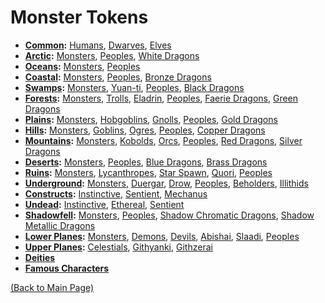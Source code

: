 # Monster Tokens

- **[Common](common#common-monster-tokens):** [Humans](https://github.com/acodcha/DnD5e/tree/main/tokens/monsters/common/humans), [Dwarves](https://github.com/acodcha/DnD5e/tree/main/tokens/monsters/common/dwarves), [Elves](https://github.com/acodcha/DnD5e/tree/main/tokens/monsters/common/elves)
- **[Arctic](arctic#arctic-monster-tokens):** [Monsters](https://github.com/acodcha/DnD5e/tree/main/tokens/monsters/arctic/monsters), [Peoples](https://github.com/acodcha/DnD5e/tree/main/tokens/monsters/arctic/peoples), [White Dragons](https://github.com/acodcha/DnD5e/tree/main/tokens/monsters/arctic/dragons_white)
- **[Oceans](oceans#oceans-monster-tokens):** [Monsters](https://github.com/acodcha/DnD5e/tree/main/tokens/monsters/oceans/monsters), [Peoples](https://github.com/acodcha/DnD5e/tree/main/tokens/monsters/oceans/peoples)
- **[Coastal](coastal#coastal-monster-tokens):** [Monsters](https://github.com/acodcha/DnD5e/tree/main/tokens/monsters/coastal/monsters), [Peoples](https://github.com/acodcha/DnD5e/tree/main/tokens/monsters/coastal/peoples), [Bronze Dragons](https://github.com/acodcha/DnD5e/tree/main/tokens/monsters/coastal/dragons_bronze)
- **[Swamps](swamps#swamps-monster-tokens):** [Monsters](https://github.com/acodcha/DnD5e/tree/main/tokens/monsters/swamps/monsters), [Yuan-ti](https://github.com/acodcha/DnD5e/tree/main/tokens/monsters/swamps/yuan_ti), [Peoples](https://github.com/acodcha/DnD5e/tree/main/tokens/monsters/swamps/peoples), [Black Dragons](https://github.com/acodcha/DnD5e/tree/main/tokens/monsters/swamps/dragons_black)
- **[Forests](forests#forests-monster-tokens):** [Monsters](https://github.com/acodcha/DnD5e/tree/main/tokens/monsters/forests/monsters), [Trolls](https://github.com/acodcha/DnD5e/tree/main/tokens/monsters/forests/trolls), [Eladrin](https://github.com/acodcha/DnD5e/tree/main/tokens/monsters/forests/eladrin), [Peoples](https://github.com/acodcha/DnD5e/tree/main/tokens/monsters/forests/peoples), [Faerie Dragons](https://github.com/acodcha/DnD5e/tree/main/tokens/monsters/forests/dragons_faerie), [Green Dragons](https://github.com/acodcha/DnD5e/tree/main/tokens/monsters/forests/dragons_green)
- **[Plains](plains#plains-monster-tokens):** [Monsters](https://github.com/acodcha/DnD5e/tree/main/tokens/monsters/plains/monsters), [Hobgoblins](https://github.com/acodcha/DnD5e/tree/main/tokens/monsters/plains/hobgoblins), [Gnolls](https://github.com/acodcha/DnD5e/tree/main/tokens/monsters/plains/gnolls), [Peoples](https://github.com/acodcha/DnD5e/tree/main/tokens/monsters/plains/peoples), [Gold Dragons](https://github.com/acodcha/DnD5e/tree/main/tokens/monsters/plains/dragons_gold)
- **[Hills](hills#hills-monster-tokens):** [Monsters](https://github.com/acodcha/DnD5e/tree/main/tokens/monsters/hills/monsters), [Goblins](https://github.com/acodcha/DnD5e/tree/main/tokens/monsters/hills/goblins), [Ogres](https://github.com/acodcha/DnD5e/tree/main/tokens/monsters/hills/ogres), [Peoples](https://github.com/acodcha/DnD5e/tree/main/tokens/monsters/hills/peoples), [Copper Dragons](https://github.com/acodcha/DnD5e/tree/main/tokens/monsters/hills/dragons_copper)
- **[Mountains](mountains#mountains-monster-tokens):** [Monsters](https://github.com/acodcha/DnD5e/tree/main/tokens/monsters/mountains/monsters), [Kobolds](https://github.com/acodcha/DnD5e/tree/main/tokens/monsters/mountains/kobolds), [Orcs](https://github.com/acodcha/DnD5e/tree/main/tokens/monsters/mountains/orcs), [Peoples](https://github.com/acodcha/DnD5e/tree/main/tokens/monsters/mountains/peoples), [Red Dragons](https://github.com/acodcha/DnD5e/tree/main/tokens/monsters/mountains/dragons_red), [Silver Dragons](https://github.com/acodcha/DnD5e/tree/main/tokens/monsters/mountains/dragons_silver)
- **[Deserts](deserts#deserts-monster-tokens):** [Monsters](https://github.com/acodcha/DnD5e/tree/main/tokens/monsters/deserts/monsters), [Peoples](https://github.com/acodcha/DnD5e/tree/main/tokens/monsters/deserts/peoples), [Blue Dragons](https://github.com/acodcha/DnD5e/tree/main/tokens/monsters/deserts/dragons_blue), [Brass Dragons](https://github.com/acodcha/DnD5e/tree/main/tokens/monsters/deserts/dragons_brass)
- **[Ruins](ruins#ruins-monster-tokens):** [Monsters](https://github.com/acodcha/DnD5e/tree/main/tokens/monsters/ruins/monsters), [Lycanthropes](https://github.com/acodcha/DnD5e/tree/main/tokens/monsters/ruins/lycanthropes), [Star Spawn](https://github.com/acodcha/DnD5e/tree/main/tokens/monsters/ruins/star_spawn), [Quori](https://github.com/acodcha/DnD5e/tree/main/tokens/monsters/ruins/quori), [Peoples](https://github.com/acodcha/DnD5e/tree/main/tokens/monsters/ruins/peoples)
- **[Underground](underground#underground-monster-tokens):** [Monsters](https://github.com/acodcha/DnD5e/tree/main/tokens/monsters/underground/monsters), [Duergar](https://github.com/acodcha/DnD5e/tree/main/tokens/monsters/underground/duergar), [Drow](https://github.com/acodcha/DnD5e/tree/main/tokens/monsters/underground/drow), [Peoples](https://github.com/acodcha/DnD5e/tree/main/tokens/monsters/underground/peoples), [Beholders](https://github.com/acodcha/DnD5e/tree/main/tokens/monsters/underground/beholders), [Illithids](https://github.com/acodcha/DnD5e/tree/main/tokens/monsters/underground/illithids)
- **[Constructs](constructs#constructs-monster-tokens):** [Instinctive](https://github.com/acodcha/DnD5e/tree/main/tokens/monsters/constructs/instinctive), [Sentient](https://github.com/acodcha/DnD5e/tree/main/tokens/monsters/constructs/sentient), [Mechanus](https://github.com/acodcha/DnD5e/tree/main/tokens/monsters/constructs/mechanus)
- **[Undead](undead#undead-monster-tokens):** [Instinctive](https://github.com/acodcha/DnD5e/tree/main/tokens/monsters/undead/instinctive), [Ethereal](https://github.com/acodcha/DnD5e/tree/main/tokens/monsters/undead/ethereal), [Sentient](https://github.com/acodcha/DnD5e/tree/main/tokens/monsters/undead/sentient)
- **[Shadowfell](shadowfell#shadowfell-monster-tokens):** [Monsters](https://github.com/acodcha/DnD5e/tree/main/tokens/monsters/shadowfell/monsters), [Peoples](https://github.com/acodcha/DnD5e/tree/main/tokens/monsters/shadowfell/peoples), [Shadow Chromatic Dragons](https://github.com/acodcha/DnD5e/tree/main/tokens/monsters/shadowfell/dragons_shadow_chromatic), [Shadow Metallic Dragons](https://github.com/acodcha/DnD5e/tree/main/tokens/monsters/shadowfell/dragons_shadow_metallic)
- **[Lower Planes](lower_planes#lower-planes-monster-tokens):** [Monsters](https://github.com/acodcha/DnD5e/tree/main/tokens/monsters/lower_planes/monsters), [Demons](https://github.com/acodcha/DnD5e/tree/main/tokens/monsters/lower_planes/demons), [Devils](https://github.com/acodcha/DnD5e/tree/main/tokens/monsters/lower_planes/devils), [Abishai](https://github.com/acodcha/DnD5e/tree/main/tokens/monsters/lower_planes/abishai), [Slaadi](https://github.com/acodcha/DnD5e/tree/main/tokens/monsters/lower_planes/slaadi), [Peoples](https://github.com/acodcha/DnD5e/tree/main/tokens/monsters/lower_planes/peoples)
- **[Upper Planes](upper_planes#upper-planes-monster-tokens):** [Celestials](https://github.com/acodcha/DnD5e/tree/main/tokens/monsters/upper_planes/celestials), [Githyanki](https://github.com/acodcha/DnD5e/tree/main/tokens/monsters/upper_planes/githyanki), [Githzerai](https://github.com/acodcha/DnD5e/tree/main/tokens/monsters/upper_planes/githzerai)
- **[Deities](https://github.com/acodcha/DnD5e/tree/main/tokens/monsters/deities)**
- **[Famous Characters](https://github.com/acodcha/DnD5e/tree/main/tokens/monsters/famous_characters)**

[(Back to Main Page)](../../#)
